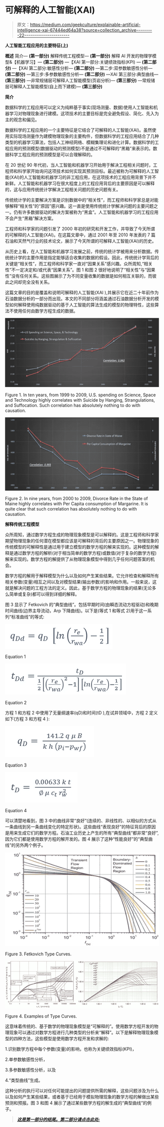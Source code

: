 # 可解释的人工智能(XAI)

> 原文：<https://medium.com/geekculture/explainable-artificial-intelligence-xai-67444ed64a38?source=collection_archive---------22----------------------->

**人工智能工程应用的主要特征(上)**

**概述**
简介— **(第一部分)**
解释传统工程模型— **(第一部分)**
解释 AI 开发的物理学模型&【机器学习】— **(第二部分)**
—【XAI 第一部分:关键绩效指标(KPI) — **(第二部分)**
—【XAI 第二部分:敏感性分析— **(第二部分)**
—第二步:双参数敏感性分析— **(第二部分)**
—第三步:多参数敏感性分析— **(第二部分)**
—XAI 第三部分:典型曲线— **(第三部分)**
—非常规储层可解释人工智能模型(页岩分析)— **(第三部分)**
—常规储层可解释人工智能模型(自上而下建模)— **(第三部分)**

**简介**

数据科学的工程应用可以定义为纯粹基于事实(现场测量、数据)使用人工智能和机器学习对物理现象进行建模。这项技术的主要目标是完全避免假设、简化、先入为主的观念和偏见。

数据科学的工程应用的一个主要特征是它结合了可解释的人工智能(XAI)。虽然使用实际现场测量作为建模物理现象的主要构件，但数据科学的工程应用结合了几种类型的机器学习算法，包括人工神经网络、模糊集理论和进化计算。数据科学的工程应用的预测模型(数据驱动的预测模型)不是通过不可解释的“黑箱”来表示的。数据科学工程应用的预测模型是可以合理解释的。

在 20 世纪 90 年代初，当人工智能和机器学习开始用于解决工程相关问题时，工程师和科学家开始询问这项技术如何实现其预测目标。最近被称为可解释的人工智能(XAI)的人工智能和机器学习的非工程应用，在这项技术的工程应用背景下并不新鲜。人工智能和机器学习在很大程度上的工程应用背后的主要原因是可以解释的，这与应用传统统计学解决工程相关问题的历史问题有关。

传统统计学的主要解决方案是识别数据中的“相关性”，而工程师和科学家总是对能够解释“相关性”的“原因”感兴趣。这一直是使用传统统计学解决问题的主要问题之一。仍有许多数据驱动的解决方案被称为“黑盒”。人工智能和机器学习的工程应用不会产生“黑箱”解决方案。

工程师和科学家的问题引发了 2000 年初的研究和开发工作，并导致了今天所谓的可解释的人工智能(XAI)。在这篇文章中，通过 2001 年至 2010 年发表的 7 篇石油和天然气行业的技术论文，展示了今天所谓的可解释人工智能(XAI)的历史。

从历史上看，在人工智能和机器学习发展之前，传统的统计学被用来分析数据。传统统计学的主要作用是指定能够适合收集的数据的假设。因此，传统统计学背后的关键是“相关性”，而工程师和科学家一直对“因果关系”感兴趣。众所周知,“相关性”不一定决定和/或代表“因果关系”。图 1 和图 2 很好地说明了“相关性”与“因果性”没有任何关系。这些图展示了为不同变量收集的数据是如何相互关联的，而彼此之间却完全没有关系。

这篇文章的目的是覆盖和说明可解释的人工智能(XAI ),并展示它在近二十年前作为石油数据分析的一部分而出现。本文的不同部分将涵盖通过石油数据分析开发的模型如何解释使用纯数据驱动的基于人工智能的算法生成的模型的物理特性，这些算法不使用任何由数学方程生成的数据。

![](img/671d3f36acf70ba31b3672713c7b6aad.png)

Figure 1\. In ten years, from 1999 to 2009, U.S. spending on Science, Space and Technology highly correlates with Suicide by Hanging, Strangulations, and Suffocation. Such correlation has absolutely nothing to do with causation.

![](img/2a04338d943363bba7e67c0c260df7f5.png)

Figure 2\. In nine years, from 2000 to 2009, Divorce Rate in the State of Maine highly correlates with Per Capita consumption of Margarine. It is quite clear that such correlation has absolutely nothing to do with causation.

**解释传统工程模型**

众所周知，通过数学方程生成的物理现象模型是可以解释的。这是工程师和科学家期望物理现象的任何潜在模型都应该是可解释的背后的主要原因之一。物理现象的传统模型的可解释性是通过用于建立模型的数学方程的解来实现的。这种模型的解释是通过数学方程的解析(对于相当简单的数学方程)或数值(对于复杂的数学方程)解来实现的。数学方程的解提供了从物理现象模型中得到几乎任何问题答案的机会。

数学方程的解用于解释模型为什么以及如何产生某些结果。它允许检查和解释所有相关参数(变量)相互之间以及对模型结果(输出参数)的影响和作用。一般来说，这就是解决问题的工程方法的定义。因此，基于数学方程的物理现象的结果(无论多么简单或复杂)都可以得到详细的解释。

图 3 显示了 Fetkovich 的“典型曲线”。包括早期时间(由瞬态流动方程驱动)和晚期时间曲线(边界主导流动，Arp 下降曲线)。以下是(等式 1 和等式 2)用于这一系列“标准曲线”的等式:

![](img/c1961c9efea329506a0584994aa6036c.png)

Equation 1

![](img/2e5c49c8dacb736d06a31d0c9acda3f7.png)

Equation 2

方程 1 和方程 2 中使用了无量纲速率(qD)和时间(tD ),在试井领域中，方程 2 定义如下(方程 3 和方程 4 ):

![](img/5c05da262edec9050f9229220588d5e5.png)

Equation 3

![](img/449c6cc53b4aeed92283bf5b363a2e82.png)

Equation 4

可以清楚地看到，图 3 中的曲线非常“良好”(连续的、非线性的、以相似的方式从一条曲线到另一条曲线变化的特定形状)。这些曲线“表现良好”的特征背后的原因是用来生成它们的数学方程。石油工业历史上产生的所有“典型曲线”都非常“良好”,因为它们都是使用数学方程的解开发的。图 4 展示了这种“性能良好”的“典型曲线”的另外两个例子。

![](img/5ccd1aa499fa05259b7b0c897be9b67b.png)

Figure 3\. Fetkovich Type Curves.

![](img/985231b81f8f3e3715f3aa9a00c6bdee.png)

Figure 4\. Examples of Type Curves.

这意味着传统的、基于数学的物理现象模型是“可解释的”。使用数学方程开发的物理现象可以通过对数学方程进行几种类型的分析来“解释”。以下是解释物理现象模型的四种方法，这些模型是使用数学方程开发和求解的:

1.识别数学方程中每个参数(变量)的影响，也称为关键绩效指标(KPI)，

2.单参数敏感性分析，

3.多参数敏感性分析，以及

4.“类型曲线”生成。

这种分析的执行可以对任何可能提出的问题提供所需的解释，这些问题涉及为什么以及如何产生某些结果，或者基于已经用于模拟物理现象的数学方程的解做出某些预测和预报。图 3 和图 4 展示了通过某些数学方程的解生成的“典型曲线”的例子。

> [***这是第一部分的结尾。第二部分请点击此处:***](https://shahab-mohaghegh.medium.com/explainable-artificial-intelligence-xai-dfb65dc28a54)